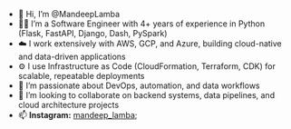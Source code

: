- 👋 Hi, I’m @MandeepLamba
- 👨‍💻 I’m a Software Engineer with 4+ years of experience in Python (Flask, FastAPI, Django, Dash, PySpark)
- ☁️ I work extensively with AWS, GCP, and Azure, building cloud-native and data-driven applications
- ⚙️ I use Infrastructure as Code (CloudFormation, Terraform, CDK) for scalable, repeatable deployments
- 🚀 I’m passionate about DevOps, automation, and data workflows
- 🤝 I’m looking to collaborate on backend systems, data pipelines, and cloud architecture projects
- 📫 **Instagram:** [mandeep_lamba](https://www.instagram.com/mandeep_lamba/);

<!---
MandeepLamba/MandeepLamba is a ✨ special ✨ repository because its `README.md` (this file) appears on your GitHub profile.
You can click the Preview link to take a look at your changes.
--->
